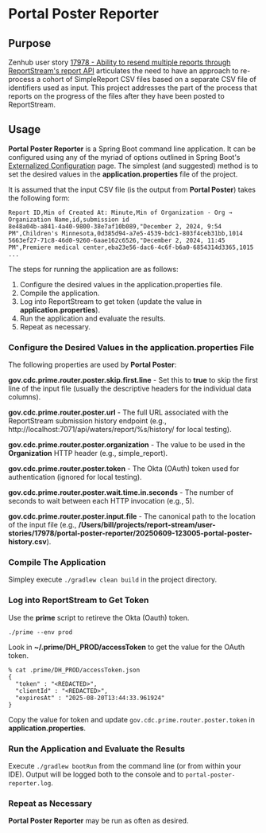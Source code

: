 # Portal Poster Reporter

## Purpose
Zenhub user story [17978 - Ability to resend multiple reports through ReportStream's report API](https://app.zenhub.com/workspaces/reportstream-om-67feaaa15ecf34000f4cc206/issues/gh/cdcgov/prime-reportstream/17978) articulates the need to have an approach to re-process a cohort of SimpleReport CSV files based on a separate CSV file of identifiers used as input.  This project addresses the part of the process that reports on the progress of the files after they have been posted to ReportStream.

## Usage
**Portal Poster Reporter** is a Spring Boot command line application.  It can be configured using any of the myriad of options outlined in Spring Boot's [Externalized Configuration](https://docs.spring.io/spring-boot/reference/features/external-config.html) page.  The simplest (and suggested) method is to set the desired values in the **application.properties** file of the project.

It is assumed that the input CSV file (is the output from **Portal Poster**) takes the following form:

```
Report ID,Min of Created At: Minute,Min of Organization - Org → Organization Name,id,submission id
8e48a04b-a841-4a40-9800-38e7af10b089,"December 2, 2024, 9:54 PM",Children's Minnesota,0d385d94-a7e5-4539-bdc1-803f4ceb31bb,1014
5663ef27-71c8-46d0-9260-6aae162c6526,"December 2, 2024, 11:45 PM",Premiere medical center,eba23e56-dac6-4c6f-b6a0-6854314d3365,1015
...
```

The steps for running the application are as follows:

1. Configure the desired values in the application.properties file.
2. Compile the application.
3. Log into ReportStream to get token (update the value in **application.properties**).
4. Run the application and evaluate the results.
5. Repeat as necessary.

### Configure the Desired Values in the application.properties File
The following properties are used by **Portal Poster**:

**gov.cdc.prime.router.poster.skip.first.line** - Set this to **true** to skip the first line of the input file (usually the descriptive headers for the individual data columns).

**gov.cdc.prime.router.poster.url** - The full URL associated with the ReportStream submission history endpoint (e.g., http://localhost:7071/api/waters/report/%s/history/ for local testing).

**gov.cdc.prime.router.poster.organization** - The value to be used in the **Organization** HTTP header (e.g., simple_report).

**gov.cdc.prime.router.poster.token** - The Okta (OAuth) token used for authentication (ignored for local testing).

**gov.cdc.prime.router.poster.wait.time.in.seconds** - The number of seconds to wait between each HTTP invocation (e.g., 5).

**gov.cdc.prime.router.poster.input.file** - The canonical path to the location of the input file (e.g., **/Users/bill/projects/report-stream/user-stories/17978/portal-poster-reporter/20250609-123005-portal-poster-history.csv**).


### Compile The Application
Simpley execute `./gradlew clean build` in the project directory.

### Log into ReportStream to Get Token
Use the **prime** script to retireve the Okta (Oauth) token.

```./prime --env prod```

Look in **~/.prime/DH_PROD/accessToken** to get the value for the OAuth token.

```
% cat .prime/DH_PROD/accessToken.json                                              
{
  "token" : "<REDACTED>",
  "clientId" : "<REDACTED>",
  "expiresAt" : "2025-08-20T13:44:33.961924"
}
```

Copy the value for token and update `gov.cdc.prime.router.poster.token` in **application.properties**.

### Run the Application and Evaluate the Results
Execute `./gradlew bootRun` from the command line (or from within your IDE).  Output will be logged both to the console and to `portal-poster-reporter.log`.

### Repeat as Necessary
**Portal Poster Reporter** may be run as often as desired.
